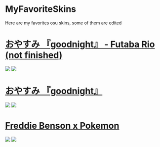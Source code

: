 # MyFavoriteSkins
Here are my favorites osu skins, some of them are edited


# [おやすみ 『goodnight』 - Futaba Rio (not finished)](http://download939.mediafire.com/pc0l3nxrthwg/k96mhoa6nqmc2pd/%E3%81%8A%E3%82%84%E3%81%99%E3%81%BF+%E3%80%8Egoodnight%E3%80%8F+-+Futaba+Rio.osk)
![](https://i.imgur.com/n1SKigB.png)
![](https://i.imgur.com/UAdeeT1.png)


# [おやすみ 『goodnight』](https://s.put.re/MAQa65Dk.osk)
![](https://i.imgur.com/1zMFAKV.png) 
![](https://i.imgur.com/qzLtRDs.png) 


# [Freddie Benson x Pokemon](https://s.put.re/wFr16d2J.osk)
![](https://i.imgur.com/1B9JKUZ.png) 
![](https://i.imgur.com/dyVebmU.png) 
